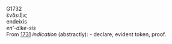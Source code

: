 <body>
  <p>G1732<br>  ἔνδειξις  <br> endeixis  <br><i>en‘-dike-sis </i><br>From <a href="g1731.htm">1731</a>  <i>indication</i> (abstractly): - declare, evident token, proof.<br></p>
 </body>
